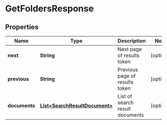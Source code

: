 

# GetFoldersResponse


## Properties

| Name | Type | Description | Notes |
|------------ | ------------- | ------------- | -------------|
|**next** | **String** | Next page of results token |  [optional] |
|**previous** | **String** | Previous page of results token |  [optional] |
|**documents** | [**List&lt;SearchResultDocument&gt;**](SearchResultDocument.md) | List of search result documents |  [optional] |



